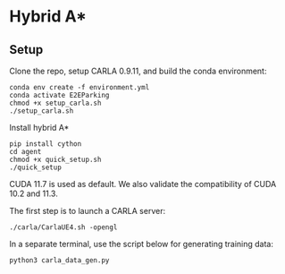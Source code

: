 # Hybrid A*


## Setup

Clone the repo, setup CARLA 0.9.11, and build the conda environment:

```Shell
conda env create -f environment.yml
conda activate E2EParking
chmod +x setup_carla.sh
./setup_carla.sh
```
Install hybrid A*
```Shell
pip install cython
cd agent
chmod +x quick_setup.sh
./quick_setup
```
CUDA 11.7 is used as default. We also validate the compatibility of CUDA 10.2 and 11.3.

The first step is to launch a CARLA server:

```Shell
./carla/CarlaUE4.sh -opengl
```
In a separate terminal, use the script below for generating training data:
```Shell
python3 carla_data_gen.py
```

